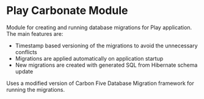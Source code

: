 Play Carbonate Module
====================

Module for creating and running database migrations for Play application. The main features are:
- Timestamp based versioning of the migrations to avoid the unnecessary conflicts
- Migrations are applied automatically on application startup
- New migrations are created with generated SQL from Hibernate schema update

Uses a modified version of Carbon Five Database Migration framework for running the migrations.


